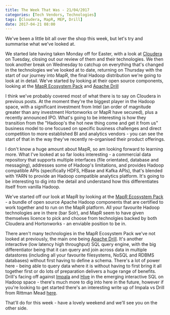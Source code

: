 ```yaml
---
title: The Week That Was - 21/04/2017
categories: [Tech Vendors, Technologies]
tags: [Cloudera, MapR, MEP, Drill]
date: 2017-04-21 08:00
---
```

We've been a little bit all over the shop this week, but let's try and summarise what we've looked at.

We started late having taken Monday off for Easter, with a look at [Cloudera](/tech-vendors/cloudera/) on Tuesday, closing out our review of them and their technologies.  We then took another break on Wednesday to catchup on everything that's changed in the technologies we've looked at to date, returning on Thursday with the start of our journey into MapR, the final Hadoop distribution we're going to look at in detail.  We've started by looking at their open source components, looking at the [MapR Ecosystem Pack](/technologies/mapr-ecosystem-pack/) and [Apache Drill](/technologies/apache-drill/)
<!--more-->

I think we've probably covered most of what there is to say on Cloudera in previous posts.  At the moment they're the biggest player in the Hadoop space, with a significant investment from Intel (an order of magnitude greater than any investment Hortonworks or MapR have secured), plus a recently announced IPO.  What's going to be interesting is how they transition from the "Hadoop's the hot new thing come and get it from us" business model to one focused on specific business challenges and direct competition to more established BI and analytics vendors - you can see the start of that in the way they've recently re-organised their product offerings.

I don't know a huge amount about MapR, so am looking forward to learning more.  What I've looked at so far looks interesting - a commercial data repository that supports multiple interfaces (file orientated, database and messaging), addresses some of Hadoop's limitations, and provides Hadoop compatible APIs (specifically HDFS, HBase and Kafka APIs), that's blended with YARN to provide an Hadoop compatible analytics platform.  It's going to be interesting to dig into the detail and understand how this differentiates itself from vanilla Hadoop.

We've started off our look at MapR by looking at the [MapR Ecosystem Pack](/technologies/mapr-ecosystem-pack/) - a bundle of open source Apache Hadoop components that are certified to work together and to run on the MapR platform.  All your favourite Hadoop technologies are in there (bar Solr), and MapR seem to have given themselves licence to pick and choose from technolgies backed by both Cloudera and Hortonworks - an enviable position to be in.

There aren't many technologies in the MapR Ecosystem Pack we've not looked at previously, the main one being [Apache Drill](/technologies/apache-drill/).  It's another interactive (low latency high throughput) SQL query engine, with the big differentiator being that it can query and join across data in multiple datastores (including all your favourite filesystems, NoSQL and RDBMS databases) without first having to define a schema.  There's a lot of power here - being able to query data where it is without having to first bring it all together first or do lots of preparation delivers a huge range of benefits.  Drill's facing off against [Impala](/technologies/apache-impala/) and [Hive](/technologies/apache-hive/) in the emerging interactive SQL on Hadoop space - there's much more to dig into here in the future, however if you're looking to get started there's an interesting write up of Impala vs Drill from Rittman Mead [here](https://www.rittmanmead.com/blog/2017/04/sql-on-hadoop-impala-vs-drill/).

That'll do for this week - have a lovely weekend and we'll see you on the other side.